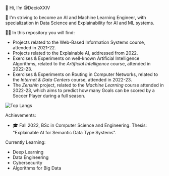 👋 Hi, I’m @DecioXXIV

👀 I'm striving to become an AI and Machine Learning Engineer, with specialization in Data Science and Explainability for AI and ML systems.

👨‍💻 In this repository you will find:
  - Projects related to the Web-Based Information Systems course, attended in 2021-22.
  - Projects related to the Explainable AI, addressed from 2022.
  - Exercises & Experiments on well-known Artificial Intelligence Algorithms, related to the *Artificial Intelligence* course, attended in 2022-23.
  - Exercises & Experiments on Routing in Computer Networks, related to the *Internet & Data Centers* course, attended in 2022-23.
  - The *Zenshin* project, related to the *Machine Learning* course attended in 2022-23, which aims to predict how many Goals can be scored by a Soccer Player during a full season.
  
![Top Langs](https://github-readme-stats.vercel.app/api/top-langs/?username=DecioXXIV&layout=compact&hide=jupyter%20notebook)

Achievements:
  - 🎓 Fall 2022, BSc in Computer Science and Engineering. Thesis: "Explainable AI for Semantic Data Type Systems".

Currently Learning:
  - Deep Learning
  - Data Engineering 
  - Cybersecurity
  - Algorithms for Big Data
